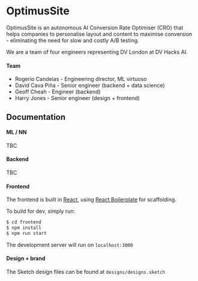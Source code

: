 # OptimusSite
OptimusSite is an autonomous AI Conversion Rate Optimiser (CRO) that helps companies to personalise layout and content to maximise conversion - eliminating the need for slow and costly A/B testing.

We are a team of four engineers representing DV London at DV Hacks AI.


#### Team
- Rogerio Candeias - Engineering director, ML virtuoso
- David Cava Piña - Senior engineer (backend + data science)
- Geoff Cheah - Engineer (backend)
- Harry Jones - Senior engineer (design + frontend)


## Documentation
#### ML / NN
TBC


#### Backend
TBC


#### Frontend
The frontend is built in [React](https://reactjs.org/), using [React Boilerplate](https://github.com/react-boilerplate/react-boilerplate) for scaffolding. 

To build for dev, simply run:
```sh
$ cd frontend
$ npm install
$ npm run start
```
The development server will run on `localhost:3000`


#### Design + brand
The Sketch design files can be found at `designs/designs.sketch`